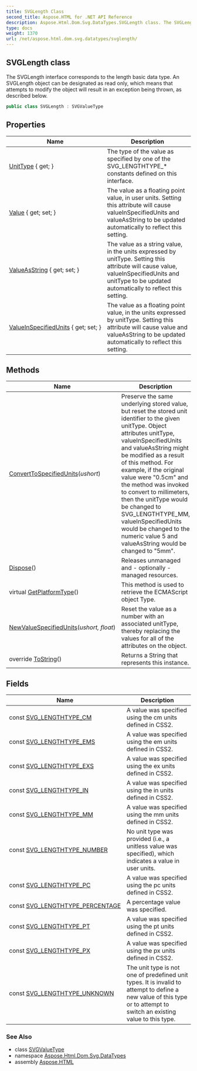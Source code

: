 ```yaml
---
title: SVGLength Class
second_title: Aspose.HTML for .NET API Reference
description: Aspose.Html.Dom.Svg.DataTypes.SVGLength class. The SVGLength interface corresponds to the length basic data type. An SVGLength object can be designated as read only which means that attempts to modify the object will result in an exception being thrown as described below
type: docs
weight: 1370
url: /net/aspose.html.dom.svg.datatypes/svglength/
---
```

## SVGLength class

The SVGLength interface corresponds to the length basic data type. An SVGLength object can be designated as read only, which means that attempts to modify the object will result in an exception being thrown, as described below.

```csharp
public class SVGLength : SVGValueType
```

## Properties

| Name | Description |
| --- | --- |
| [UnitType](../../aspose.html.dom.svg.datatypes/svglength/unittype/) { get; } | The type of the value as specified by one of the SVG_LENGTHTYPE_* constants defined on this interface. |
| [Value](../../aspose.html.dom.svg.datatypes/svglength/value/) { get; set; } | The value as a floating point value, in user units. Setting this attribute will cause valueInSpecifiedUnits and valueAsString to be updated automatically to reflect this setting. |
| [ValueAsString](../../aspose.html.dom.svg.datatypes/svglength/valueasstring/) { get; set; } | The value as a string value, in the units expressed by unitType. Setting this attribute will cause value, valueInSpecifiedUnits and unitType to be updated automatically to reflect this setting. |
| [ValueInSpecifiedUnits](../../aspose.html.dom.svg.datatypes/svglength/valueinspecifiedunits/) { get; set; } | The value as a floating point value, in the units expressed by unitType. Setting this attribute will cause value and valueAsString to be updated automatically to reflect this setting. |

## Methods

| Name | Description |
| --- | --- |
| [ConvertToSpecifiedUnits](../../aspose.html.dom.svg.datatypes/svglength/converttospecifiedunits/)(*ushort*) | Preserve the same underlying stored value, but reset the stored unit identifier to the given unitType. Object attributes unitType, valueInSpecifiedUnits and valueAsString might be modified as a result of this method. For example, if the original value were "0.5cm" and the method was invoked to convert to millimeters, then the unitType would be changed to SVG_LENGTHTYPE_MM, valueInSpecifiedUnits would be changed to the numeric value 5 and valueAsString would be changed to "5mm". |
| [Dispose](../../aspose.html.dom.svg.datatypes/svgvaluetype/dispose/)() | Releases unmanaged and - optionally - managed resources. |
| virtual [GetPlatformType](../../aspose.html.dom/domobject/getplatformtype/)() | This method is used to retrieve the ECMAScript object Type. |
| [NewValueSpecifiedUnits](../../aspose.html.dom.svg.datatypes/svglength/newvaluespecifiedunits/)(*ushort, float*) | Reset the value as a number with an associated unitType, thereby replacing the values for all of the attributes on the object. |
| override [ToString](../../aspose.html.dom.svg.datatypes/svglength/tostring/)() | Returns a String that represents this instance. |

## Fields

| Name | Description |
| --- | --- |
| const [SVG_LENGTHTYPE_CM](../../aspose.html.dom.svg.datatypes/svglength/svg_lengthtype_cm/) | A value was specified using the cm units defined in CSS2. |
| const [SVG_LENGTHTYPE_EMS](../../aspose.html.dom.svg.datatypes/svglength/svg_lengthtype_ems/) | A value was specified using the em units defined in CSS2. |
| const [SVG_LENGTHTYPE_EXS](../../aspose.html.dom.svg.datatypes/svglength/svg_lengthtype_exs/) | A value was specified using the ex units defined in CSS2. |
| const [SVG_LENGTHTYPE_IN](../../aspose.html.dom.svg.datatypes/svglength/svg_lengthtype_in/) | A value was specified using the in units defined in CSS2. |
| const [SVG_LENGTHTYPE_MM](../../aspose.html.dom.svg.datatypes/svglength/svg_lengthtype_mm/) | A value was specified using the mm units defined in CSS2. |
| const [SVG_LENGTHTYPE_NUMBER](../../aspose.html.dom.svg.datatypes/svglength/svg_lengthtype_number/) | No unit type was provided (i.e., a unitless value was specified), which indicates a value in user units. |
| const [SVG_LENGTHTYPE_PC](../../aspose.html.dom.svg.datatypes/svglength/svg_lengthtype_pc/) | A value was specified using the pc units defined in CSS2. |
| const [SVG_LENGTHTYPE_PERCENTAGE](../../aspose.html.dom.svg.datatypes/svglength/svg_lengthtype_percentage/) | A percentage value was specified. |
| const [SVG_LENGTHTYPE_PT](../../aspose.html.dom.svg.datatypes/svglength/svg_lengthtype_pt/) | A value was specified using the pt units defined in CSS2. |
| const [SVG_LENGTHTYPE_PX](../../aspose.html.dom.svg.datatypes/svglength/svg_lengthtype_px/) | A value was specified using the px units defined in CSS2. |
| const [SVG_LENGTHTYPE_UNKNOWN](../../aspose.html.dom.svg.datatypes/svglength/svg_lengthtype_unknown/) | The unit type is not one of predefined unit types. It is invalid to attempt to define a new value of this type or to attempt to switch an existing value to this type. |

### See Also

* class [SVGValueType](../svgvaluetype/)
* namespace [Aspose.Html.Dom.Svg.DataTypes](../../aspose.html.dom.svg.datatypes/)
* assembly [Aspose.HTML](../../)
